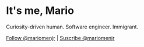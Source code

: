 
# It's me, Mario

Curiosity-driven human. Software engineer. Immigrant.

<a href="https://twitter.com/mariomenjr?ref_src=twsrc%5Etfw">Follow @mariomenjr</a>
 | 
<a href="https://www.youtube.com/user/mariomenjr">Suscribe @mariomenjr</a>
